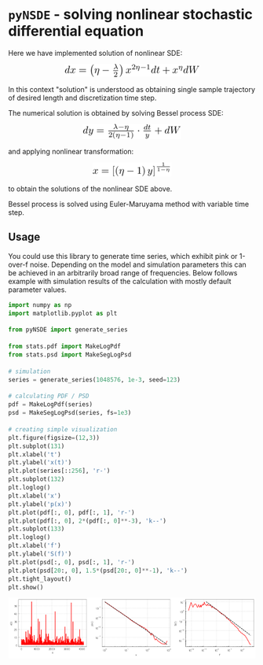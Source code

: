 # `pyNSDE` - solving nonlinear stochastic differential equation

Here we have implemented solution of nonlinear SDE:

<div align="center">
  <img alt="d x = \left(\eta - \frac{\lambda}{2} \right) x^{2 \eta - 1} d t + x^\eta d W" src="./eqs/sde.png"/>
</div>

In this context "solution" is understood as obtaining single sample
trajectory of desired length and discretization time step.

The numerical solution is obtained by solving Bessel process SDE:

<div align="center">
  <img alt="d y = \frac{\lambda - \eta}{2 \left( \eta - 1 \right)} \cdot \frac{d t}{y} + d W" src="./eqs/bessel.png"/>
</div>

and applying nonlinear transformation:

<div align="center">
  <img alt="x = \left[ \left( \eta - 1 \right) y \right]^\frac{1}{1-\eta}" src="./eqs/transform.png"/>
</div>

to obtain the solutions of the nonlinear SDE above.

Bessel process is solved using Euler-Maruyama method with variable time step.

## Usage

You could use this library to generate time series, which exhibit pink or
1-over-f noise. Depending on the model and simulation parameters this can be
achieved in an arbitrarily broad range of frequencies. Below follows example
with simulation results of the calculation with mostly default parameter
values.

```python
import numpy as np
import matplotlib.pyplot as plt

from pyNSDE import generate_series

from stats.pdf import MakeLogPdf
from stats.psd import MakeSegLogPsd

# simulation
series = generate_series(1048576, 1e-3, seed=123)

# calculating PDF / PSD
pdf = MakeLogPdf(series)
psd = MakeSegLogPsd(series, fs=1e3)

# creating simple visualization
plt.figure(figsize=(12,3))
plt.subplot(131)
plt.xlabel('t')
plt.ylabel('x(t)')
plt.plot(series[::256], 'r-')
plt.subplot(132)
plt.loglog()
plt.xlabel('x')
plt.ylabel('p(x)')
plt.plot(pdf[:, 0], pdf[:, 1], 'r-')
plt.plot(pdf[:, 0], 2*(pdf[:, 0]**-3), 'k--')
plt.subplot(133)
plt.loglog()
plt.xlabel('f')
plt.ylabel('S(f)')
plt.plot(psd[:, 0], psd[:, 1], 'r-')
plt.plot(psd[20:, 0], 1.5*(psd[20:, 0]**-1), 'k--')
plt.tight_layout()
plt.show()
```

<div align="center">
  <img src="./eqs/results.png"/>
</div>

